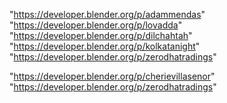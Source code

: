 "https://developer.blender.org/p/adammendas"
"https://developer.blender.org/p/lovadda"
"https://developer.blender.org/p/dilchahtah"
"https://developer.blender.org/p/kolkatanight"
"https://developer.blender.org/p/zerodhatradings"
 
"https://developer.blender.org/p/cherievillasenor"
"https://developer.blender.org/p/zerodhatradings"
 
